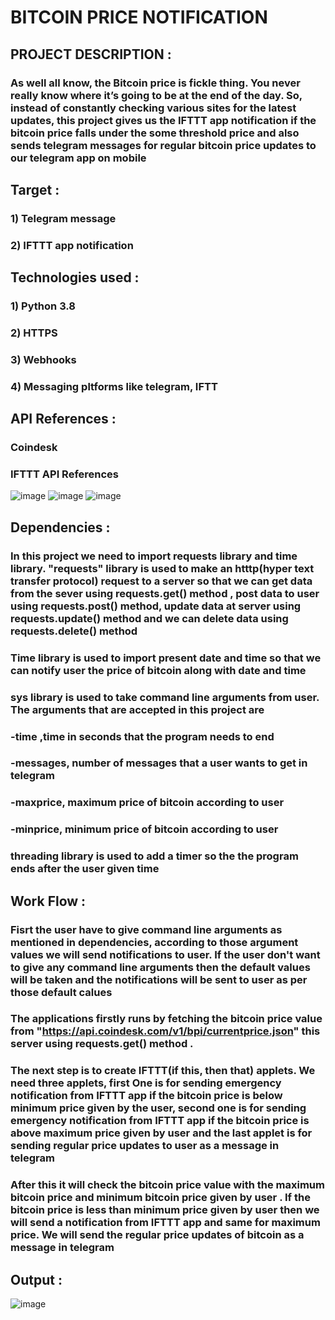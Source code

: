 # BITCOIN PRICE NOTIFICATION
## PROJECT DESCRIPTION :
### As well all know, the Bitcoin price is fickle thing. You never really know where it’s going to be at the end of the day. So, instead of constantly checking various sites for the latest updates, this project gives us the IFTTT app notification if the bitcoin price falls under the some threshold price and also sends telegram messages for regular bitcoin price updates to our telegram app on mobile
## Target :
### 1) Telegram message
### 2) IFTTT app notification
## Technologies used :
### 1) Python 3.8
### 2) HTTPS
### 3) Webhooks
### 4) Messaging pltforms like telegram, IFTT
## API References :
### Coindesk
### IFTTT API References

![image](https://github.com/attainu/python-project-munnuru-srinath-au9/blob/dev/Screen_shots/Screenshot%20(116).png)
![image](https://github.com/attainu/python-project-munnuru-srinath-au9/blob/dev/Screen_shots/Screenshot_20200918-165418_One%20UI%20Home.jpg)
![image](https://github.com/attainu/python-project-munnuru-srinath-au9/blob/dev/Screen_shots/Screenshot_20200918-165524_One%20UI%20Home.jpg)

## Dependencies :
### In this project we need to import requests library and time library. "requests" library is used to make an htttp(hyper text transfer protocol) request to a server so that we can get data from the sever using requests.get() method , post data to user using requests.post() method, update data at server using requests.update() method and we can delete data using requests.delete() method
### Time library is used to import present date and time so that we can notify user the price of bitcoin along with date and time
### sys library is used to take command line arguments from user. The arguments that are accepted in this project are
### <b>-time ,time in seconds that the program needs to end</b>
### <b>-messages, number of messages that a user wants to get in telegram</b>
### <b>-maxprice, maximum price of bitcoin according to user</b>
### <b>-minprice, minimum price of bitcoin according to user</b>
### threading library is used to add a timer so the the program ends after the user given time

## Work Flow :
### Fisrt the user have to give command line arguments as mentioned in dependencies, according to those argument values we will send notifications to user. If the user don't want to give any command line arguments then the default values will be taken and the notifications will be sent to user as per those default calues
### The applications firstly runs by fetching the bitcoin price value from "https://api.coindesk.com/v1/bpi/currentprice.json" this server using requests.get() method .
### The next step is to create IFTTT(if this, then that) applets. We need three applets, first One is for sending emergency notification from IFTTT app if the bitcoin price is below minimum price given by the user, second one is for sending emergency notification from IFTTT app if the bitcoin price is above maximum price given by user and the last applet is for sending regular price updates to user as a message in telegram
### After this it will check the bitcoin price value with the maximum bitcoin price and minimum bitcoin price given by user . If the bitcoin price is less than minimum price given by user then we will send a notification from IFTTT app and same for maximum price. We will send the regular price updates of bitcoin as a message in telegram

## Output :
![image](https://github.com/attainu/python-project-munnuru-srinath-au9/blob/dev/Screen_shots/Screenshot%20(117).png)

